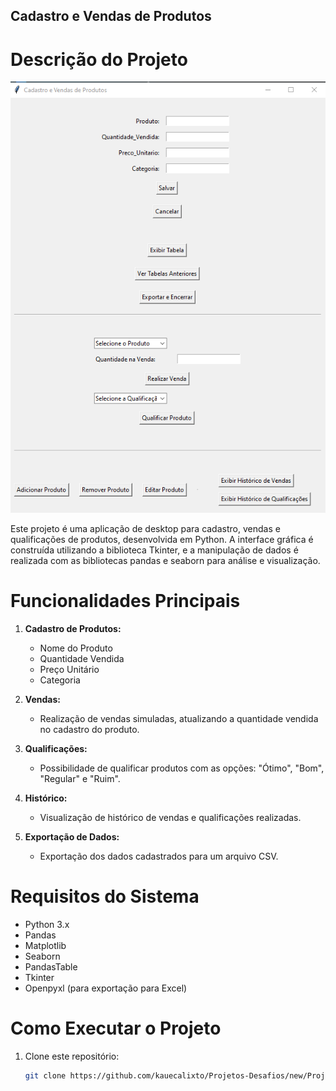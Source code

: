 ##  Cadastro e Vendas de Produtos

# Descrição do Projeto


![img.png](img.png)

Este projeto é uma aplicação de desktop para cadastro, vendas e qualificações de produtos, desenvolvida em Python. A interface gráfica é construída utilizando a biblioteca Tkinter, e a manipulação de dados é realizada com as bibliotecas pandas e seaborn para análise e visualização.

# Funcionalidades Principais

1. **Cadastro de Produtos:**
   - Nome do Produto
   - Quantidade Vendida
   - Preço Unitário
   - Categoria

2. **Vendas:**
   - Realização de vendas simuladas, atualizando a quantidade vendida no cadastro do produto.

3. **Qualificações:**
   - Possibilidade de qualificar produtos com as opções: "Ótimo", "Bom", "Regular" e "Ruim".

4. **Histórico:**
   - Visualização de histórico de vendas e qualificações realizadas.

5. **Exportação de Dados:**
   - Exportação dos dados cadastrados para um arquivo CSV.

# Requisitos do Sistema

- Python 3.x
- Pandas
- Matplotlib
- Seaborn
- PandasTable
- Tkinter
- Openpyxl (para exportação para Excel)

# Como Executar o Projeto

1. Clone este repositório:
   ```bash
   git clone https://github.com/kauecalixto/Projetos-Desafios/new/Projetos_ocalixto.git



